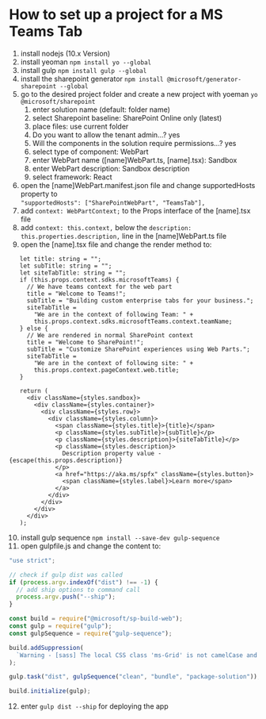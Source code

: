 # How to set up a project for a MS Teams Tab

1. install nodejs (10.x Version)
2. install yeoman `npm install yo --global`
3. install gulp `npm install gulp --global`
4. install the sharepoint generator `npm install @microsoft/generator-sharepoint --global`
5. go to the desired project folder and create a new project with yoeman `yo @microsoft/sharepoint`
   1. enter solution name (default: folder name)
   2. select Sharepoint baseline: SharePoint Online only (latest)
   3. place files: use current folder
   4. Do you want to allow the tenant admin...? yes
   5. Will the components in the solution require permissions...? yes
   6. select type of component: WebPart
   7. enter WebPart name ([name]WebPart.ts, [name].tsx):  Sandbox
   8. enter WebPart description: Sandbox description
   9. select framework: React
6. open the [name]WebPart.manifest.json file and change supportedHosts property to  
`"supportedHosts": ["SharePointWebPart", "TeamsTab"],`
7. add `context: WebPartContext;` to the Props interface of the [name].tsx file
8. add `context: this.context,` below the `description: this.properties.description,` line in the [name]WebPart.ts file
9. open the [name].tsx file and change the render method to:
 ~~~tsx
    let title: string = "";
    let subTitle: string = "";
    let siteTabTitle: string = "";
    if (this.props.context.sdks.microsoftTeams) {
      // We have teams context for the web part
      title = "Welcome to Teams!";
      subTitle = "Building custom enterprise tabs for your business.";
      siteTabTitle =
        "We are in the context of following Team: " +
        this.props.context.sdks.microsoftTeams.context.teamName;
    } else {
      // We are rendered in normal SharePoint context
      title = "Welcome to SharePoint!";
      subTitle = "Customize SharePoint experiences using Web Parts.";
      siteTabTitle =
        "We are in the context of following site: " +
        this.props.context.pageContext.web.title;
    }

    return (
      <div className={styles.sandbox}>
        <div className={styles.container}>
          <div className={styles.row}>
            <div className={styles.column}>
              <span className={styles.title}>{title}</span>
              <p className={styles.subTitle}>{subTitle}</p>
              <p className={styles.description}>{siteTabTitle}</p>
              <p className={styles.description}>
                Description property value - {escape(this.props.description)}
              </p>
              <a href="https://aka.ms/spfx" className={styles.button}>
                <span className={styles.label}>Learn more</span>
              </a>
            </div>
          </div>
        </div>
      </div>
    );
~~~
10. install gulp sequence `npm install --save-dev gulp-sequence`
11. open gulpfile.js and change the content to:
~~~js
"use strict";

// check if gulp dist was called
if (process.argv.indexOf("dist") !== -1) {
  // add ship options to command call
  process.argv.push("--ship");
}

const build = require("@microsoft/sp-build-web");
const gulp = require("gulp");
const gulpSequence = require("gulp-sequence");

build.addSuppression(
  `Warning - [sass] The local CSS class 'ms-Grid' is not camelCase and will not be type-safe.`
);

gulp.task("dist", gulpSequence("clean", "bundle", "package-solution"));

build.initialize(gulp);
~~~

12. enter `gulp dist --ship` for deploying the app
